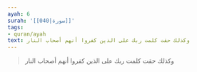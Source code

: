 ```yaml
---
ayah: 6
surah: '[[040|سورة]]'
tags:
- quran/ayah
text: وكذلك حقت كلمت ربك على الذين كفروا أنهم أصحاب النار
---
```

> وكذلك حقت كلمت ربك على الذين كفروا أنهم أصحاب النار
